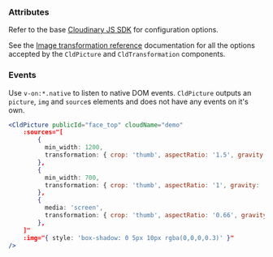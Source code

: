 ### Attributes

Refer to the base [Cloudinary JS SDK](https://github.com/cloudinary/cloudinary_js#configuration) for configuration options.

See the [Image transformation reference](https://cloudinary.com/documentation/image_transformation_reference) documentation for all the options accepted by the `CldPicture` and `CldTransformation` components.

### Events

Use `v-on:*.native` to listen to native DOM events. `CldPicture` outputs an `picture`, `img` and `source`s elements and does not have any events on it's own.

```jsx
<CldPicture publicId="face_top" cloudName="demo"
    :sources="[
        {
          min_width: 1200,
          transformation: { crop: 'thumb', aspectRatio: '1.5', gravity: 'body'  }
        },
        {
          min_width: 700,
          transformation: { crop: 'thumb', aspectRatio: '1', gravity: 'body'  }
        },
        {
          media: 'screen',
          transformation: { crop: 'thumb', aspectRatio: '0.66', gravity: 'body'  }
        },
    ]"
    :img="{ style: 'box-shadow: 0 5px 10px rgba(0,0,0,0.3)' }"
/>
```
